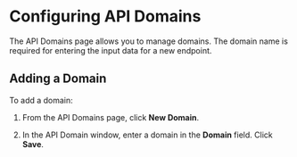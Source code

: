 ﻿---
sidebar_position: 2
---

# Configuring API Domains

<head>
  <meta name="guidename" content="API Management"/>
  <meta name="context" content="GUID-819ca144-9f49-4e21-a0ee-eeeae9282580"/>
</head>

The API Domains page allows you to manage domains. The domain name is required for entering the input data for a new endpoint. 

## Adding a Domain

To add a domain: 

1. From the API Domains page, click **New Domain**. 

2. In the API Domain window, enter a domain in the **Domain** field. Click **Save**. 
